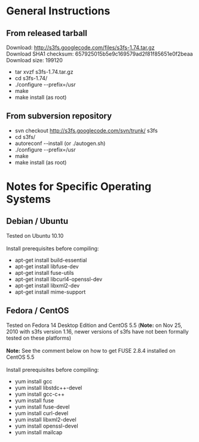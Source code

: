 # General Instructions #

## From released tarball ##

Download: http://s3fs.googlecode.com/files/s3fs-1.74.tar.gz <br>
Download SHA1 checksum: 657925015b5e9c169579ad2f81f85651e0f2beaa <br>
Download size: 199120 <br>

<ul><li>tar xvzf s3fs-1.74.tar.gz<br>
</li><li>cd s3fs-1.74/<br>
</li><li>./configure --prefix=/usr<br>
</li><li>make<br>
</li><li>make install (as root)</li></ul>


<h2>From subversion repository</h2>

<ul><li>svn checkout <a href='http://s3fs.googlecode.com/svn/trunk/'>http://s3fs.googlecode.com/svn/trunk/</a> s3fs<br>
</li><li>cd s3fs/<br>
</li><li>autoreconf --install (or ./autogen.sh)<br>
</li><li>./configure --prefix=/usr<br>
</li><li>make<br>
</li><li>make install (as root)</li></ul>


<h1>Notes for Specific Operating Systems</h1>

<h2>Debian / Ubuntu</h2>

Tested on Ubuntu 10.10<br>
<br>
Install prerequisites before compiling:<br>
<ul><li>apt-get install build-essential<br>
</li><li>apt-get install libfuse-dev<br>
</li><li>apt-get install fuse-utils<br>
</li><li>apt-get install libcurl4-openssl-dev<br>
</li><li>apt-get install libxml2-dev<br>
</li><li>apt-get install mime-support</li></ul>


<h2>Fedora / CentOS</h2>

Tested on Fedora 14 Desktop Edition and CentOS 5.5 (<b>Note:</b> on Nov 25, 2010 with s3fs version 1.16, newer versions of s3fs have not been formally tested on these platforms)<br>
<br>
<b>Note:</b> See the comment below on how to get FUSE 2.8.4 installed on CentOS 5.5<br>
<br>
Install prerequisites before compiling:<br>
<ul><li>yum install gcc<br>
</li><li>yum install libstdc++-devel<br>
</li><li>yum install gcc-c++<br>
</li><li>yum install fuse<br>
</li><li>yum install fuse-devel<br>
</li><li>yum install curl-devel<br>
</li><li>yum install libxml2-devel<br>
</li><li>yum install openssl-devel<br>
</li><li>yum install mailcap